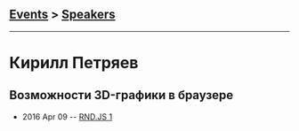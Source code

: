 ## [Events](../README.md) > [Speakers](../speakers.md)
---

# Кирилл Петряев

## Возможности 3D-графики в браузере
- 2016 Apr 09 -- [RND.JS 1](https://youtu.be/2tn91h2i2BQ?t=3946)    
